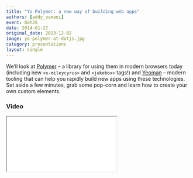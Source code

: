 ```yaml
---
title: "Yo Polymer: a new way of building web apps"
authors: [addy_osmani]
event: DotJS
date: 2014-01-27
original_date: 2013-12-02
image: yo-polymer-at-dotjs.jpg
category: presentations
layout: single
---
```


We’ll look at [Polymer](http://polymer-project.org/) – a library for using them in modern browsers today (including new `<x-mileycyrus>` and `<jukebox>` tags!) and [Yeoman](http://yeoman.io/) – modern tooling that can help you rapidly build new apps using these technologies. Set aside a few minutes, grab some pop-corn and learn how to create your own custom elements.

<!-- Excerpt -->

### Video

<div class="iframe-wrap">
    <iframe src="//www.youtube.com/embed/booRxAJblwM" itemprop="video"></iframe>
</div>
